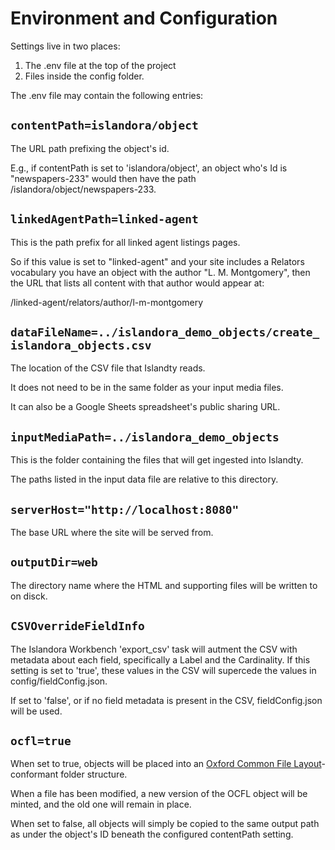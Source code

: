 # Environment and Configuration

Settings live in two places:

1. The .env file at the top of the project
2. Files inside the config folder.

The .env file may contain the following entries:

## ```contentPath=islandora/object```

The URL path prefixing the object's id.

E.g., if contentPath is set to 'islandora/object', an object who's Id is "newspapers-233" would
then have the path /islandora/object/newspapers-233.

## ```linkedAgentPath=linked-agent```

This is the path prefix for all linked agent
listings pages.

So if this value is set to "linked-agent" and
your site includes a Relators vocabulary
you have an object with the author "L. M. Montgomery",
then the URL that lists all content
with that author would appear at:

/linked-agent/relators/author/l-m-montgomery

## ```dataFileName=../islandora_demo_objects/create_islandora_objects.csv```

The location of the CSV file that Islandty reads.

It does not need to be in the same folder as your input media files.

It can also be a Google Sheets spreadsheet's public
sharing URL.

## ```inputMediaPath=../islandora_demo_objects```

This is the folder containing
the files that will get ingested into Islandty.

The paths listed in the input data file
are relative to this directory.

## ```serverHost="http://localhost:8080"```

The base URL where the site will be served from.

## ```outputDir=web```

The directory name where the HTML and supporting
files will be written to on disck.


## ```CSVOverrideFieldInfo```

The Islandora Workbench 'export_csv' task will autment the CSV with metadata about each field, specifically a Label and the Cardinality.  If this setting is set to 'true', these values in the CSV will supercede the values in config/fieldConfig.json.

If set to 'false', or if no field metadata is present in the CSV, fieldConfig.json will be used.

## ```ocfl=true```

When set to true, objects will be placed into an [Oxford Common File Layout](https://ocfl.io)-conformant folder structure.

When a file has been modified, a new version of the OCFL object
will be minted, and the old one will remain in place.

When set to false, all objects will simply
be copied to the same output path
as under the object's ID beneath the configured
contentPath setting.

